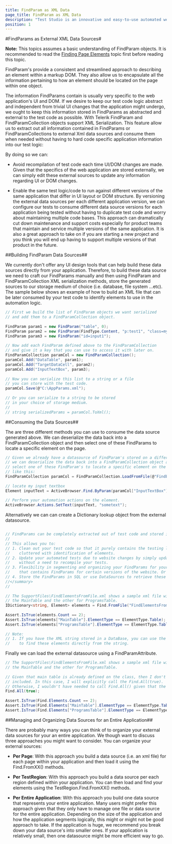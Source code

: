 ```yaml
---
title: FindParam as XML Data
page_title: FindParam as XML Data
description: "Test Studio is an innovative and easy-to-use automated web, WPF and load testing solution. Test Studio tests support essential technologies like ASP.NET AJAX, Silverlight, PHP and MVC. HTML5, Testing framework, functional testing, performance testing, load testing, exploratory testing, manual testing."
position: 1
---
```

#FindParams as External XML Data Sources#

**Note:** This topics assumes a basic understanding of FindParam objects. It is recommended to read the <a href="/testing-framework/write-tests-in-code/intermediate-topics-wtc/element-identification-wtc/finding-page-elements" target="_blank">Finding Page Elements</a> topic first before reading this topic.
 
FindParam's provide a consistent and streamlined approach to describing an element within a markup DOM. They also allow us to encapsulate all the information pertaining to how an element should be located on the page within one object.
 
The information FindParams contain is usually very specific to the web application's UI and DOM. If we desire to keep our test code logic abstract and independent from trivial UI changes that the application might undergo, we ought to keep this information stored in FindParams as abstracted and external to the test code as possible. With Telerik FindParam and FindParamCollection objects support XML Serialization. This feature allow us to extract out all information contained in FindParams or FindParamCollections to external Xml data sources and consume them when needed without having to hard code specific application information into our test logic:
 
By doing so we can:

* Avoid recompilation of test code each time UI/DOM changes are made. Given that the specifics of the web application are stored externally, we can simply edit these external sources to update any information regarding UI or DOM changes.

* Enable the same test logic/code to run against different versions of the same application that differ in UI layout or DOM structure. By versioning the external data sources per each different application version, we can configure our tests to consume different data source versions for each application being tested without having to duplicate test code and worry about maintaining multiple code bases. This approach can dramatically cut down maintenance and support costs especially for product teams that maintain and service multiple versions of the same application. It is also a great approach to take on if you are starting a new project and you think you will end up having to support multiple versions of that product in the future.
 
##Building FindParam Data Sources##

We currently don't offer any UI design tools that can help build these data sources directly from your application. Therefore, to build these data source we need to craft our FindParams manually and then using FindParam and FindParamCollection XML serialization methods, store the generated sources to our storage medium of choice (i.e. database, file system ...etc).
The sample below shows an example of how to build an XML file that can be later consumed by your test code to identify elements to use in the automation logic.

```C#
// First we build the list of FindParam objects we want serialized
// and add them to a FindParamCollection object.
  
FindParam param1 = new FindParam("table", 0);
FindParam param2 = new FindParam(FindType.Content, "p:test1", "class=mystyle");
FindParam param3 = new FindParam("id=input1");
  
// Now add each FindParam defined above to the FindParamCollection
// and give it a key that you can use to access it with later on.
FindParamCollection paramCol = new FindParamCollection();
paramCol.Add("DataTable", param1);
paramCol.Add("TargetDataCell", param2);
paramCol.Add("InputTextBox", param3);
  
// Now you can serialize this list to a string or a file 
// you can store with the test code.
paramCol.Save(@"C:\AppParams.xml");
  
// Or you can serialize to a string to be stored
// in your choice of storage medium.
//
// string serializedParams = paramCol.ToXml();
```

##Consuming the Data Sources##

The are three different methods you can use to consume the data source generated above. We can deserialize the data back into a FindParamCollection object and then select one of these FindParams to locate a specific element on the page.


```C#
// Given we already have a datasource of FindParam's stored on a different medium,
// we can deserialize the data back into a FindParamCollection object and then
// select one of these FindParam's to locate a specific element on the page
// like this:
FindParamCollection paramCol = FindParamCollection.LoadFromFile(@"FindElementsFromFile.xml");
  
// locate my input textbox
Element inputText = ActiveBrowser.Find.ByParam(paramCol["InputTextBox"]);
  
// Perform your automation actions on the element.
ActiveBrowser.Actions.SetText(inputText, "sometext");
```

Alternatively we can can create a Dictionary lookup object from the external datasource.


```C#

// FindParams can be completely extracted out of test code and stored in an external xml file. 
// 
// This allows you to:
// 1. Clean out your test code so that it purely contains the testing logic without it being
//    cluttered with identification of elements.
// 2. Update your automated tests due to website changes by simply updating the xml file 
//    without a need to recompile your tests.
// 3. Flexibility in segmenting and organizing your FindParams for your project. (i.e. an XML file
//    that contains FindParams for certain versions of the website. Or XML file for each page of your site...etc)
// 4. Store the FindParams in SQL or use DataSources to retrieve these files.
//</summary>
//
  
// The SupportFiles\FindElementsFromFile.xml shows a sample xml file with two FindParams defined; one for
// the MainTable and the other for ProgramsTable.
IDictionary<string, Element> elements = Find.FromFile("FindElementsFromFile.xml");
  
Assert.IsTrue(elements.Count == 2);
Assert.IsTrue(elements["MainTable"].ElementType == ElementType.Table);
Assert.IsTrue(elements["ProgramsTable"].ElementType == ElementType.Table);
  
// Note:
// 1. If you have the XML string stored in a DataBase, you can use the Find.FromXml() 
//    to find these elements directly from the string.
```

Finally we can load the external datasource using a FindParamAttribute.

```C#
// The SupportFiles\FindElementsFromFile.xml shows a sample xml file with two FindParams defined; one for
// the MainTable and the other for ProgramsTable.
   
// Given that main table is already defined on the class, then I don't want the class FindParam attributes
// included. In this case, I will explicitly call the Find.All(true). 
// Otherwise, I wouldn't have needed to call Find.All() given that the Find.Elements["xx"] would make the call for me.
Find.All(true);
  
Assert.IsTrue(Find.Elements.Count == 2);
Assert.IsTrue(Find.Elements["MainTable"].ElementType == ElementType.Table);
Assert.IsTrue(Find.Elements["ProgramsTable"].ElementType == ElementType.Table);
```

##Managing and Organizing Data Sources for an Entire Application##

There are probably many ways you can think of to organize your external data sources for your an entire application. We though want to discuss three approaches you might want to consider. You can organize your external sources:

* **Per Page**: With this approach you build a data source (i.e. an xml file) for each page within your application and then load it using the Find.FromXX() methods.

* **Per TestRegion**: With this approach you build a data source per each region defined within your application. You can then load and find your elements using the TestRegion.Find.FromXX() methods.

* **Per Entire Application**: With this approach you build one data source that represents your entire application. Many users might prefer this approach given that they only have to manage one file or data source for the entire application. Depending on the size of the application and how the application segments logically, this might or might not be good approach to take. If the application is huge, we recommend you break down your data source's into smaller ones. If your application is relatively small, then one datasource might be more efficient way to go.